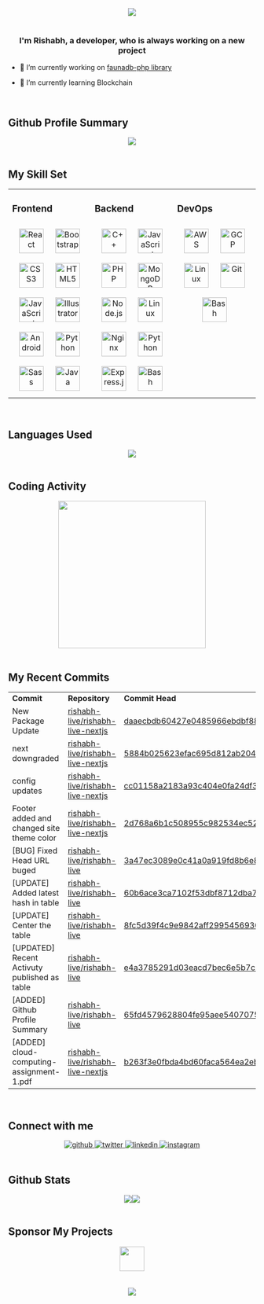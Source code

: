 <div align="center">
<img src="https://raw.githubusercontent.com/rishabh-live/rishabh-live/master/assets/Banner.png?raw=true" align="center" />
</div>  
  
<br/>

### <div align="center">I'm Rishabh, a developer, who is always working on a new project</div>

- 🔭 I’m currently working on [faunadb-php library](https://github.com/rishabh-live/faunadb-php)

- 🌱 I’m currently learning Blockchain

<br/>

## Github Profile Summary

<div align="center">
  <img src="https://github-profile-summary-cards.vercel.app/api/cards/profile-details?username=rishabh-live&theme=monokai" align="center" /></div>

<br/>

## My Skill Set

<table><tr><td valign="top" width="33%">

<h3> Frontend </h3>

<div align="center">  
<img style="margin: 10px" src="https://profilinator.rishav.dev/skills-assets/react-original-wordmark.svg" alt="React" height="50" />  
<img style="margin: 10px" src="https://profilinator.rishav.dev/skills-assets/bootstrap-plain.svg" alt="Bootstrap" height="50" />  
<img style="margin: 10px" src="https://profilinator.rishav.dev/skills-assets/css3-original-wordmark.svg" alt="CSS3" height="50" />  
<img style="margin: 10px" src="https://profilinator.rishav.dev/skills-assets/html5-original-wordmark.svg" alt="HTML5" height="50" />  
<img style="margin: 10px" src="https://profilinator.rishav.dev/skills-assets/javascript-original.svg" alt="JavaScript" height="50" />  
<img style="margin: 10px" src="https://profilinator.rishav.dev/skills-assets/adobe_illustrator-icon.svg" alt="Illustrator" height="50" />  
<img style="margin: 10px" src="https://profilinator.rishav.dev/skills-assets/android-original-wordmark.svg" alt="Android" height="50" />    
<img style="margin: 10px" src="https://profilinator.rishav.dev/skills-assets/python-original.svg" alt="Python" height="50" />  
<img style="margin: 10px" src="https://profilinator.rishav.dev/skills-assets/sass-original.svg" alt="Sass" height="50" />  
<img style="margin: 10px" src="https://profilinator.rishav.dev/skills-assets/java-original-wordmark.svg" alt="Java" height="50" />  
</div>

</div></td><td valign="top" width="33%">

<h3> Backend </h3>
<div align="center">  
<img style="margin: 10px" src="https://profilinator.rishav.dev/skills-assets/cplusplus-original.svg" alt="C++" height="50" />  
<img style="margin: 10px" src="https://profilinator.rishav.dev/skills-assets/javascript-original.svg" alt="JavaScript" height="50" />  
<img style="margin: 10px" src="https://profilinator.rishav.dev/skills-assets/php-original.svg" alt="PHP" height="50" />  
<img style="margin: 10px" src="https://profilinator.rishav.dev/skills-assets/mongodb-original-wordmark.svg" alt="MongoDB" height="50" />  
<img style="margin: 10px" src="https://profilinator.rishav.dev/skills-assets/nodejs-original-wordmark.svg" alt="Node.js" height="50" />  
<img style="margin: 10px" src="https://profilinator.rishav.dev/skills-assets/linux-original.svg" alt="Linux" height="50" />  
<img style="margin: 10px" src="https://profilinator.rishav.dev/skills-assets/nginx-original.svg" alt="Nginx" height="50" />  
<img style="margin: 10px" src="https://profilinator.rishav.dev/skills-assets/python-original.svg" alt="Python" height="50" />  
<img style="margin: 10px" src="https://profilinator.rishav.dev/skills-assets/express-original-wordmark.svg" alt="Express.js" height="50" />  
<img style="margin: 10px" src="https://profilinator.rishav.dev/skills-assets/gnu_bash-icon.svg" alt="Bash" height="50" />  
</div> 
</div></td><td valign="top" width="33%">

<h3> DevOps </h3>

<div align="center">  
<img style="margin: 10px" src="https://profilinator.rishav.dev/skills-assets/amazonwebservices-original-wordmark.svg" alt="AWS" height="50" />  
<img style="margin: 10px" src="https://profilinator.rishav.dev/skills-assets/google_cloud-icon.svg" alt="GCP" height="50" />  
<img style="margin: 10px" src="https://profilinator.rishav.dev/skills-assets/linux-original.svg" alt="Linux" height="50" />  
<img style="margin: 10px" src="https://profilinator.rishav.dev/skills-assets/git-scm-icon.svg" alt="Git" height="50" />  
<img style="margin: 10px" src="https://profilinator.rishav.dev/skills-assets/gnu_bash-icon.svg" alt="Bash" height="50" />  
</div></td></tr></table>

<br/>

## Languages Used

<div align="center">
   <img src="https://github-readme-stats.vercel.app/api/top-langs/?username=rishabh-live&layout=compact" align="center" />
</div>

<br/>

## Coding Activity

<div align="center">
   <img src="https://wakatime.com/share/@rishabhlive/a1c9ac8c-5cc5-4ae4-a3ca-61d6050580e9.png" height="300"/>
</div>

<br/>

## My Recent Commits

<!-- START:github_activity -->
<table><tr><td><b>Commit</b></td><td><b>Repository</b></td><td><b>Commit Head</b></td></tr>
<tr><td>New Package Update</td><td><a href="https://github.com/rishabh-live/rishabh-live-nextjs">rishabh-live/rishabh-live-nextjs</a></td><td><a href="https://github.com/rishabh-live/rishabh-live-nextjs/commit/daaecbdb60427e0485966ebdbf88d50b22bf3111">daaecbdb60427e0485966ebdbf88d50b22bf3111</a></td></tr>
<tr><td>next downgraded</td><td><a href="https://github.com/rishabh-live/rishabh-live-nextjs">rishabh-live/rishabh-live-nextjs</a></td><td><a href="https://github.com/rishabh-live/rishabh-live-nextjs/commit/5884b025623efac695d812ab20432f0c0a7b6b98">5884b025623efac695d812ab20432f0c0a7b6b98</a></td></tr>
<tr><td>config updates</td><td><a href="https://github.com/rishabh-live/rishabh-live-nextjs">rishabh-live/rishabh-live-nextjs</a></td><td><a href="https://github.com/rishabh-live/rishabh-live-nextjs/commit/cc01158a2183a93c404e0fa24df33966cd405b12">cc01158a2183a93c404e0fa24df33966cd405b12</a></td></tr>
<tr><td>Footer added and changed site theme color</td><td><a href="https://github.com/rishabh-live/rishabh-live-nextjs">rishabh-live/rishabh-live-nextjs</a></td><td><a href="https://github.com/rishabh-live/rishabh-live-nextjs/commit/2d768a6b1c508955c982534ec52110dae4cd65fa">2d768a6b1c508955c982534ec52110dae4cd65fa</a></td></tr>
<tr><td>[BUG] Fixed Head URL buged</td><td><a href="https://github.com/rishabh-live/rishabh-live">rishabh-live/rishabh-live</a></td><td><a href="https://github.com/rishabh-live/rishabh-live/commit/3a47ec3089e0c41a0a919fd8b6e831c3ae4975b4">3a47ec3089e0c41a0a919fd8b6e831c3ae4975b4</a></td></tr>
<tr><td>[UPDATE] Added latest hash in table</td><td><a href="https://github.com/rishabh-live/rishabh-live">rishabh-live/rishabh-live</a></td><td><a href="https://github.com/rishabh-live/rishabh-live/commit/60b6ace3ca7102f53dbf8712dba730fde823b714">60b6ace3ca7102f53dbf8712dba730fde823b714</a></td></tr>
<tr><td>[UPDATE] Center the table</td><td><a href="https://github.com/rishabh-live/rishabh-live">rishabh-live/rishabh-live</a></td><td><a href="https://github.com/rishabh-live/rishabh-live/commit/8fc5d39f4c9e9842aff2995456930f97b39112dd">8fc5d39f4c9e9842aff2995456930f97b39112dd</a></td></tr>
<tr><td>[UPDATED] Recent Activuty published as table</td><td><a href="https://github.com/rishabh-live/rishabh-live">rishabh-live/rishabh-live</a></td><td><a href="https://github.com/rishabh-live/rishabh-live/commit/e4a3785291d03eacd7bec6e5b7c2cf6bf92dbe23">e4a3785291d03eacd7bec6e5b7c2cf6bf92dbe23</a></td></tr>
<tr><td>[ADDED] Github Profile Summary</td><td><a href="https://github.com/rishabh-live/rishabh-live">rishabh-live/rishabh-live</a></td><td><a href="https://github.com/rishabh-live/rishabh-live/commit/65fd4579628804fe95aee54070753f65c755dd2b">65fd4579628804fe95aee54070753f65c755dd2b</a></td></tr>
<tr><td>[ADDED] cloud-computing-assignment-1.pdf</td><td><a href="https://github.com/rishabh-live/rishabh-live-nextjs">rishabh-live/rishabh-live-nextjs</a></td><td><a href="https://github.com/rishabh-live/rishabh-live-nextjs/commit/b263f3e0fbda4bd60faca564ea2ebde50ccc6b19">b263f3e0fbda4bd60faca564ea2ebde50ccc6b19</a></td></tr>
</table>

<!-- END:github_activity -->

<br/>

## Connect with me

<div align="center">
<a href="https://github.com/rishabh-live" target="_blank">
<img src=https://img.shields.io/badge/github-%2324292e.svg?&style=for-the-badge&logo=github&logoColor=white alt=github style="margin-bottom: 5px;" />
</a>
<a href="https://twitter.com/Cryptorishabh" target="_blank">
<img src=https://img.shields.io/badge/twitter-%2300acee.svg?&style=for-the-badge&logo=twitter&logoColor=white alt=twitter style="margin-bottom: 5px;" />
</a>
<a href="https://linkedin.com/in/rishabh0508" target="_blank">
<img src=https://img.shields.io/badge/linkedin-%231E77B5.svg?&style=for-the-badge&logo=linkedin&logoColor=white alt=linkedin style="margin-bottom: 5px;" />
</a>
<a href="https://instagram.com/rishabh.live" target="_blank">
<img src=https://img.shields.io/badge/instagram-%23000000.svg?&style=for-the-badge&logo=instagram&logoColor=white alt=instagram style="margin-bottom: 5px;" />
</a>  
</div>  


<br/>

## Github Stats

<div align="center"><img src="https://github-readme-stats.vercel.app/api?username=rishabh-live&show_icons=true&count_private=true" /><img src="https://github-readme-streak-stats.herokuapp.com/?user=rishabh-live" /></div>

<br/>  

## Sponsor My Projects
<div align="center"><a href="https://www.instamojo.com/@rishabh_live/" rel="im-checkout" data-text="BUY ME A GIFT" data-css-style="color:#ffffff; background:#1273de; width:300px; border-radius:30px"   data-layout="vertical"><img src="https://www.nosevents.com/wp-content/uploads/2016/08/Sponsor-Icon.png" align="center" height="50"/></a>
</div>

<br/>  

<!--
<div align="center"><img src="https://spotify-github-profile.vercel.app/api/view?uid=316bxwkcdqbzksnkt5unnigaf5tq&cover_image=true" /></div> -->

<br/>

<div align="center">
<img src="https://komarev.com/ghpvc/?username=rishabh-live&&style=flat-square" align="center" />
</div>